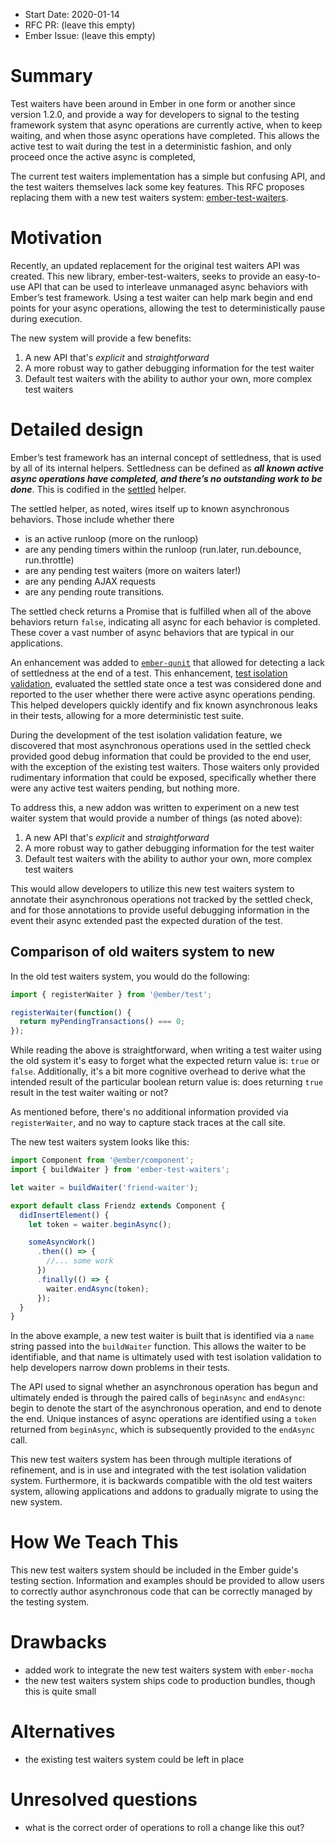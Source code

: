 - Start Date: 2020-01-14
- RFC PR: (leave this empty)
- Ember Issue: (leave this empty)

# Summary

Test waiters have been around in Ember in one form or another since version 1.2.0, and provide a way for developers to signal to the testing framework system that async operations are currently active, when to keep waiting, and when those async operations have completed. This allows the active test to wait during the test in a deterministic fashion, and only proceed once the active async is completed,

The current test waiters implementation has a simple but confusing API, and the test waiters themselves lack some key features. This RFC proposes replacing them with a new test waiters system: [ember-test-waiters](https://github.com/rwjblue/ember-test-waiters).

# Motivation

Recently, an updated replacement for the original test waiters API was created. This new library, ember-test-waiters, seeks to provide an easy-to-use API that can be used to interleave unmanaged async behaviors with Ember’s test framework. Using a test waiter can help mark begin and end points for your async operations, allowing the test to deterministically pause during execution.

The new system will provide a few benefits:

1. A new API that's _explicit_ and _straightforward_
1. A more robust way to gather debugging information for the test waiter
1. Default test waiters with the ability to author your own, more complex test waiters

# Detailed design

Ember’s test framework has an internal concept of settledness, that is used by all of its internal helpers. Settledness can be defined as **_all known active async operations have completed, and there’s no outstanding work to be done_**. This is codified in the [settled](https://github.com/emberjs/ember-test-helpers/blob/master/addon-test-support/@ember/test-helpers/settled.ts#L158) helper.

The settled helper, as noted, wires itself up to known asynchronous behaviors. Those include whether there

- is an active runloop (more on the runloop)
- are any pending timers within the runloop (run.later, run.debounce, run.throttle)
- are any pending test waiters (more on waiters later!)
- are any pending AJAX requests
- are any pending route transitions.

The settled check returns a Promise that is fulfilled when all of the above behaviors return `false`, indicating all async for each behavior is completed. These cover a vast number of async behaviors that are typical in our applications.

An enhancement was added to [`ember-qunit`](https://github.com/emberjs/ember-qunit) that allowed for detecting a lack of settledness at the end of a test. This enhancement, [test isolation validation](https://github.com/emberjs/ember-qunit/blob/master/docs/TEST_ISOLATION_VALIDATION.md), evaluated the settled state once a test was considered done and reported to the user whether there were active async operations pending. This helped developers quickly identify and fix known asynchronous leaks in their tests, allowing for a more deterministic test suite.

During the development of the test isolation validation feature, we discovered that most asynchronous operations used in the settled check provided good debug information that could be provided to the end user, with the exception of the existing test waiters. Those waiters only provided rudimentary information that could be exposed, specifically whether there were any active test waiters pending, but nothing more.

To address this, a new addon was written to experiment on a new test waiter system that would provide a number of things (as noted above):

1. A new API that's _explicit_ and _straightforward_
1. A more robust way to gather debugging information for the test waiter
1. Default test waiters with the ability to author your own, more complex test waiters

This would allow developers to utilize this new test waiters system to annotate their asynchronous operations not tracked by the settled check, and for those annotations to provide useful debugging information in the event their async extended past the expected duration of the test.

## Comparison of old waiters system to new

In the old test waiters system, you would do the following:

```js
import { registerWaiter } from '@ember/test';

registerWaiter(function() {
  return myPendingTransactions() === 0;
});
```

While reading the above is straightforward, when writing a test waiter using the old system it's easy to forget what the expected return value is: `true` or `false`. Additionally, it's a bit more cognitive overhead to derive what the intended result of the particular boolean return value is: does returning `true` result in the test waiter waiting or not?

As mentioned before, there's no additional information provided via `registerWaiter`, and no way to capture stack traces at the call site.

The new test waiters system looks like this:

```js
import Component from '@ember/component';
import { buildWaiter } from 'ember-test-waiters';

let waiter = buildWaiter('friend-waiter');

export default class Friendz extends Component {
  didInsertElement() {
    let token = waiter.beginAsync();

    someAsyncWork()
      .then(() => {
        //... some work
      })
      .finally(() => {
        waiter.endAsync(token);
      });
  }
}
```

In the above example, a new test waiter is built that is identified via a `name` string passed into the `buildWaiter` function. This allows the waiter to be identifiable, and that name is ultimately used with test isolation validation to help developers narrow down problems in their tests.

The API used to signal whether an asynchronous operation has begun and ultimately ended is through the paired calls of `beginAsync` and `endAsync`: begin to denote the start of the asynchronous operation, and end to denote the end. Unique instances of async operations are identified using a `token` returned from `beginAsync`, which is subsequently provided to the `endAsync` call.

This new test waiters system has been through multiple iterations of refinement, and is in use and integrated with the test isolation validation system. Furthermore, it is backwards compatible with the old test waiters system, allowing applications and addons to gradually migrate to using the new system.

# How We Teach This

This new test waiters system should be included in the Ember guide's testing section. Information and examples should be provided to allow users to correctly author asynchronous code that can be correctly managed by the testing system.

# Drawbacks

- added work to integrate the new test waiters system with `ember-mocha`
- the new test waiters system ships code to production bundles, though this is quite small

# Alternatives

- the existing test waiters system could be left in place

# Unresolved questions

- what is the correct order of operations to roll a change like this out?
